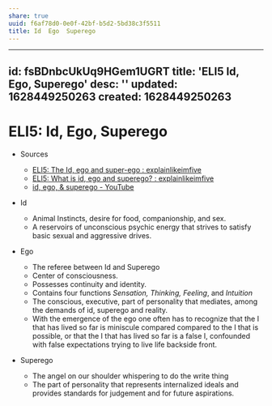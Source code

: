 ```yaml
---
share: true
uuid: f6af78d0-0e0f-42bf-b5d2-5bd38c3f5511
title: Id  Ego  Superego
---
```

---
id: fsBDnbcUkUq9HGem1UGRT
title: 'ELI5 Id, Ego, Superego'
desc: ''
updated: 1628449250263
created: 1628449250263
---
# ELI5: Id, Ego, Superego
*   Sources
    *   [ELI5: The Id, ego and super-ego : explainlikeimfive](https://old.reddit.com/r/explainlikeimfive/comments/o6beh/eli5_the_id_ego_and_superego/)
    *   [ELI5: What is id, ego and superego? : explainlikeimfive](https://old.reddit.com/r/explainlikeimfive/comments/akdrpt/eli5_what_is_id_ego_and_superego/)
    *   [id, ego, & superego - YouTube](https://www.youtube.com/watch?v=WRtItnRRV1M)
*   Id
    *   Animal Instincts, desire for food, companionship, and sex.
    *   A reservoirs of unconscious psychic energy that strives to satisfy basic sexual and aggressive drives.
*   Ego
    *   The referee between Id and Superego
    *   Center of consciousness. 
    *   Possesses continuity and identity.
    *   Contains four functions _Sensation, Thinking, Feeling_, and _Intuition_
    *   The conscious, executive, part of personality that mediates, among the demands of id, superego and reality.
    *   With the emergence of the ego one often has to recognize that the I that has lived so far is miniscule compared compared to the I that is possible, or that the I that has lived so far is a false I, confounded with false expectations trying to live life backside front.
    
*   Superego
    *   The angel on our shoulder whispering to do the write thing
    *   The part of personality that represents internalized ideals and provides standards for judgement and for future aspirations.
